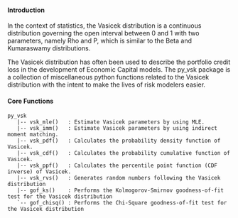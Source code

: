 #### Introduction

In the context of statistics, the Vasicek distribution is a continuous distribution governing the open interval between 0 and 1 with two parameters, namely Rho and P, which is similar to the Beta and Kumaraswamy distributions. 

The Vasicek distribution has often been used to describe the portfolio credit loss in the development of Economic Capital models. The py\_vsk package is a collection of miscellaneous python functions related to the Vasicek distribution with the intent to make the lives of risk modelers easier.


#### Core Functions

```
py_vsk
   |-- vsk_mle()   : Estimate Vasicek parameters by using MLE.
   |-- vsk_imm()   : Estimate Vasicek parameters by using indirect moment matching.
   |-- vsk_pdf()   : Calculates the probability density function of Vasicek.
   |-- vsk_cdf()   : Calculates the probability cumulative function of Vasicek.
   |-- vsk_ppf()   : Calculates the percentile point function (CDF inverse) of Vasicek.
   |-- vsk_rvs()   : Generates random numbers following the Vasicek distribution
   |-- gof_ks()    : Performs the Kolmogorov-Smirnov goodness-of-fit test for the Vasicek distribution
   `-- gof_chisq() : Performs the Chi-Square goodness-of-fit test for the Vasicek distribution
```
